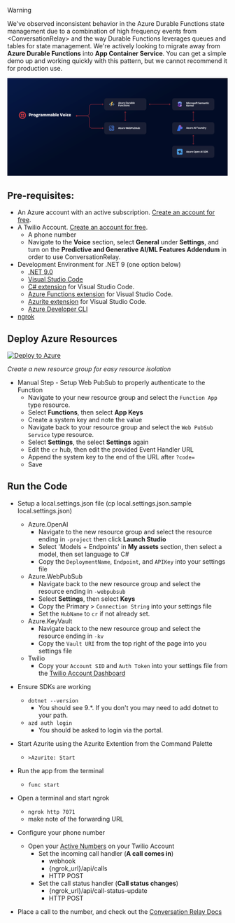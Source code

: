 > [!WARNING]  
> We've observed inconsistent behavior in the Azure Durable Functions state management due to a combination of high frequency events from \<ConversationRelay\> and the way Durable Functions leverages queues and tables for state management.  We're actively looking to migrate away from **Azure Durable Functions** into **App Container Service**.  You can get a simple demo up and working quickly with this pattern, but we cannot recommend it for production use.

![banner](/Assets/cr-azure.png)

## Pre-requisites:

- An Azure account with an active subscription. [Create an account for free](https://azure.microsoft.com/free/?ref=twiliio.com).
- A Twilio Account. [Create an account for free](https://www.twilio.com/try-twilio?utm-source=signal-jyoung).
  - A phone number
  - Navigate to the **Voice** section, select **General** under **Settings**, and turn on the **Predictive and Generative AI/ML Features Addendum** in order to use ConversationRelay.
- Development Environment for .NET 9 (one option below)
  - [.NET 9.0](https://dotnet.microsoft.com/en-us/download/dotnet/9.0)
  - [Visual Studio Code](https://code.visualstudio.com/Download)
  - [C\# extension](https://marketplace.visualstudio.com/items?itemName=ms-dotnettools.csharp) for Visual Studio Code.
  - [Azure Functions extension](https://marketplace.visualstudio.com/items?itemName=ms-azuretools.vscode-azurefunctions) for Visual Studio Code.
  - [Azurite extension](https://marketplace.visualstudio.com/items?itemName=Azurite.azurite) for Visual Studio Code.
  - [Azure Developer CLI](https://learn.microsoft.com/en-us/azure/developer/azure-developer-cli/install-azd)
- [ngrok](https://ngrok.com/download?utm-source=signal-jyoung)

## Deploy Azure Resources

[![Deploy to Azure](https://aka.ms/deploytoazurebutton)](https://portal.azure.com/#create/Microsoft.Template/uri/https%3A%2F%2Fraw.githubusercontent.com%2Ftwilio-jyoung%2FSignal2025AzureConversationRelay%2F39fe8b52e9f946737e1ba706ed2c46b56a004af2%2Finfra%2Fmain.json)

_Create a new resource group for easy resource isolation_

- Manual Step - Setup Web PubSub to properly authenticate to the Function
  - Navigate to your new resource group and select the `Function App` type resource.
  - Select **Functions**, then select **App Keys**
  - Create a system key and note the value
  - Navigate back to your resource group and select the `Web PubSub Service` type resource.
  - Select **Settings**, the select **Settings** again
  - Edit the `cr` hub, then edit the provided Event Handler URL
  - Append the system key to the end of the URL after `?code=`
  - Save

## Run the Code

- Setup a local.settings.json file (cp local.settings.json.sample local.settings.json)

  - Azure.OpenAI
    - Navigate to the new resource group and select the resource ending in `-project` then click **Launch Studio**
    - Select 'Models + Endpoints' in **My assets** section, then select a model, then set language to C#
    - Copy the `DeploymentName`, `Endpoint`, and `APIKey` into your settings file
  - Azure.WebPubSub
    - Navigate back to the new resource group and select the resource ending in `-webpubsub`
    - Select **Settings**, then select **Keys**
    - Copy the Primary > `Connection String` into your settings file
    - Set the `HubName` to `cr` if not already set.
  - Azure.KeyVault
    - Navigate back to the new resource group and select the resource ending in `-kv`
    - Copy the `Vault URI` from the top right of the page into you settings file
  - Twilio
    - Copy your `Account SID` and `Auth Token` into your settings file from the [Twilio Account Dashboard](https://console.twilio.com/)

- Ensure SDKs are working

  - `dotnet --version`
    - You should see 9.\*. If you don't you may need to add dotnet to your path.
  - `azd auth login`
    - You should be asked to login via the portal.

- Start Azurite using the Azurite Extention from the Command Palette

  - `>Azurite: Start`

- Run the app from the terminal

  - `func start`

- Open a terminal and start ngrok

  - `ngrok http 7071`
  - make note of the forwarding URL

- Configure your phone number

  - Open your [Active Numbers](https://console.twilio.com/us1/develop/phone-numbers/manage/incoming) on your Twilio Account
    - Set the incoming call handler (**A call comes in**)
      - webhook
      - {ngrok_url}/api/calls
      - HTTP POST
    - Set the call status handler (**Call status changes**)
      - {ngrok_url}/api/call-status-update
      - HTTP POST

- Place a call to the number, and check out the [Conversation Relay Docs](https://www.twilio.com/docs/voice/twiml/connect/conversationrelay)
